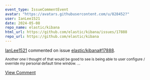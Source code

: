 ```yaml
---
event_type: IssueCommentEvent
avatar: "https://avatars.githubusercontent.com/u/828452?"
user: IanLee1521
date: 2024-05-08
repo_name: elastic/kibana
html_url: https://github.com/elastic/kibana/issues/17888
repo_url: https://github.com/elastic/kibana
---
```


<a href='https://github.com/IanLee1521' target='_blank'>IanLee1521</a> commented on issue <a href='https://github.com/elastic/kibana/issues/17888' target='_blank'>elastic/kibana#17888</a>.

<small>Another one I thought of that would be good to see is being able to user configure / override my personal default time window....</small>

<a href='https://github.com/elastic/kibana/issues/17888' target='_blank'>View Comment</a>